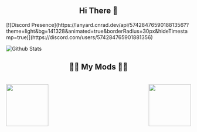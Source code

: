 

<h2 align="center">Hi There 👋</h2>
[![Discord Presence](https://lanyard.cnrad.dev/api/574284765901881356??theme=light&bg=141328&animated=true&borderRadius=30px&hideTimestamp=true)](https://discord.com/users/574284765901881356)

![Github Stats](https://github-readme-stats.vercel.app/api?username=RacialGamer&count_private=true&show_icons=true&include_all_commits=true)

<h2 align="center">👨‍💻 My Mods 👨‍💻</h2> 
 <br> 
 <div width="100%" align="center"> 
   <a align="left" href="https://github.com/zumrudu-anka/Algorithms" title="Algorithms"><img align="left" height="115" src="https://github-readme-stats.vercel.app/api/pin/?username=zumrudu-anka&repo=Algorithms&theme=react&border_color=61dafb&border_radius=10"></a><a align="right" href="https://github.com/zumrudu-anka/DataStructures" title="Data Structures"><img align="right" height="115" src="https://github-readme-stats.vercel.app/api/pin/?username=zumrudu-anka&repo=DataStructures&theme=react&border_color=61dafb&border_radius=10"></a>


<!--
**RacialGamer/RacialGamer** is a ✨ _special_ ✨ repository because its `README.md` (this file) appears on your GitHub profile.

Here are some ideas to get you started:

- 🔭 I’m currently working on ...
- 🌱 I’m currently learning ...
- 👯 I’m looking to collaborate on ...
- 🤔 I’m looking for help with ...
- 💬 Ask me about ...
- 📫 How to reach me: ...
- 😄 Pronouns: ...
- ⚡ Fun fact: ...
-->
